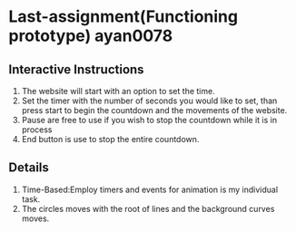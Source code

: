 # Last-assignment(Functioning prototype) ayan0078

## Interactive Instructions
1. The website will start with an option to set the time.
2. Set the timer with the number of seconds you would like to set, than press start to begin the countdown and the movements of the website.
3. Pause are free to use if you wish to stop the countdown while it is in process
4. End button is use to stop the entire countdown.

## Details
1. Time-Based:Employ timers and events for animation is my individual task.
2. The circles moves with the root of lines and the background curves moves.
